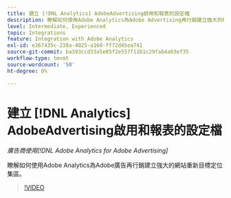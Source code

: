 ```yaml
---
title: 建立 [!DNL Analytics] AdobeAdvertising啟用和報表的設定檔
description: 瞭解如何使用Adobe Analytics為Adobe Advertising再行銷建立強大的網站重新目標定位集區。
level: Intermediate, Experienced
topic: Integrations
feature: Integration with Adobe Analytics
exl-id: e367435c-238a-4025-a160-ff72d45ea741
source-git-commit: ba393ccd33a5e05f2e557f1161c29fab4a03ef35
workflow-type: tm+mt
source-wordcount: '50'
ht-degree: 0%

---
```


# 建立 [!DNL Analytics] AdobeAdvertising啟用和報表的設定檔

*廣告商使用[!DNL Adobe Analytics for Adobe Advertising]*

瞭解如何使用Adobe Analytics為Adobe廣告再行銷建立強大的網站重新目標定位集區。

>[!VIDEO](https://video.tv.adobe.com/v/33503)
